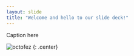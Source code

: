 ```yaml
---
layout: slide
title: "Welcome and hello to our slide deck!"
---
```


Caption here

![octofez](https://octodex.github.com/images/octofez.png)
{: .center}
